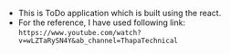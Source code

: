 - This is ToDo application which is built using the react.
- For the reference, I have used following link: `https://www.youtube.com/watch?v=wLZTaRySN4Y&ab_channel=ThapaTechnical`
